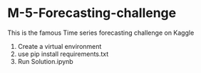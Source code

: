 # M-5-Forecasting-challenge
This is the famous Time series forecasting challenge on Kaggle


1. Create a virtual environment
2. use pip install requirements.txt
3. Run Solution.ipynb
   
